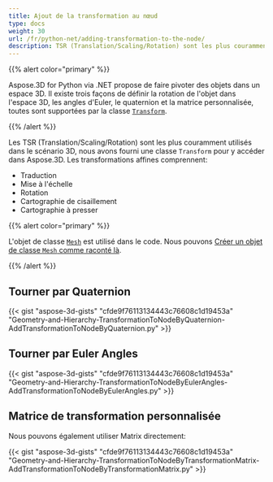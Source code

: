 ```yaml
---
title: Ajout de la transformation au nœud
type: docs
weight: 30
url: /fr/python-net/adding-transformation-to-the-node/
description: TSR (Translation/Scaling/Rotation) sont les plus couramment utilisés dans le scénario 3D, nous avons fourni une classe Transform pour y accéder dans Aspose.3D.
---
```

{{% alert color="primary" %}}

Aspose.3D for Python via .NET propose de faire pivoter des objets dans un espace 3D. Il existe trois façons de définir la rotation de l'objet dans l'espace 3D, les angles d'Euler, le quaternion et la matrice personnalisée, toutes sont supportées par la classe [`Transform`](https://reference.aspose.com/3d/net/aspose.threed/transform).

{{% /alert %}}

Les TSR (Translation/Scaling/Rotation) sont les plus couramment utilisés dans le scénario 3D, nous avons fourni une classe `Transform` pour y accéder dans Aspose.3D. Les transformations affines comprennent:

- Traduction
- Mise à l'échelle
- Rotation
- Cartographie de cisaillement
- Cartographie à presser

{{% alert color="primary" %}}

L'objet de classe [`Mesh`](https://reference.aspose.com/3d/net/aspose.threed.entities/mesh) est utilisé dans le code. Nous pouvons [Créer un objet de classe `Mesh` comme raconté là](/3d/fr/net/create-3d-mesh-and-scene/).

{{% /alert %}}
##  **Tourner par Quaternion**
{{< gist "aspose-3d-gists" "cfde9f76113134443c76608c1d19453a" "Geometry-and-Hierarchy-TransformationToNodeByQuaternion-AddTransformationToNodeByQuaternion.py" >}}
##  **Tourner par Euler Angles**
{{< gist "aspose-3d-gists" "cfde9f76113134443c76608c1d19453a" "Geometry-and-Hierarchy-TransformationToNodeByEulerAngles-AddTransformationToNodeByEulerAngles.py" >}}
##  **Matrice de transformation personnalisée**
Nous pouvons également utiliser Matrix directement:

{{< gist "aspose-3d-gists" "cfde9f76113134443c76608c1d19453a" "Geometry-and-Hierarchy-TransformationToNodeByTransformationMatrix-AddTransformationToNodeByTransformationMatrix.py" >}}
